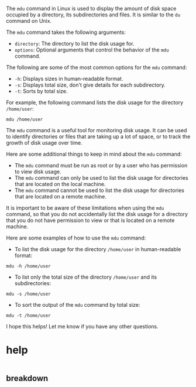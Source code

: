 The `mdu` command in Linux is used to display the amount of disk space occupied by a directory, its subdirectories and files. It is similar to the `du` command on Unix.

The `mdu` command takes the following arguments:

* `directory`: The directory to list the disk usage for.
* `options`: Optional arguments that control the behavior of the `mdu` command.

The following are some of the most common options for the `mdu` command:

* `-h`: Displays sizes in human-readable format.
* `-s`: Displays total size, don't give details for each subdirectory.
* `-t`: Sorts by total size.

For example, the following command lists the disk usage for the directory `/home/user`:

```
mdu /home/user
```

The `mdu` command is a useful tool for monitoring disk usage. It can be used to identify directories or files that are taking up a lot of space, or to track the growth of disk usage over time.

Here are some additional things to keep in mind about the `mdu` command:

* The `mdu` command must be run as root or by a user who has permission to view disk usage.
* The `mdu` command can only be used to list the disk usage for directories that are located on the local machine.
* The `mdu` command cannot be used to list the disk usage for directories that are located on a remote machine.

It is important to be aware of these limitations when using the `mdu` command, so that you do not accidentally list the disk usage for a directory that you do not have permission to view or that is located on a remote machine.

Here are some examples of how to use the `mdu` command:

* To list the disk usage for the directory `/home/user` in human-readable format:
```
mdu -h /home/user
```
* To list only the total size of the directory `/home/user` and its subdirectories:
```
mdu -s /home/user
```
* To sort the output of the `mdu` command by total size:
```
mdu -t /home/user
```

I hope this helps! Let me know if you have any other questions.




# help 

```

```



## breakdown

```

```
